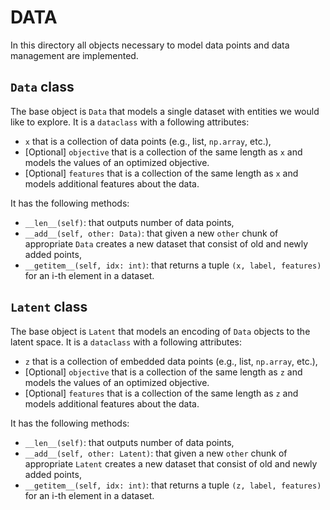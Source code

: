 # DATA

In this directory all objects necessary to model data points and data management are implemented.

## `Data` class
The base object is `Data` that models a single dataset with entities we would like to explore.
It is a `dataclass` with a following attributes:
- `x` that is a collection of data points (e.g., list, `np.array`, etc.),
- [Optional] `objective` that is a collection of the same length as `x` and models the values of an optimized objective.
- [Optional] `features` that is a collection of the same length as `x` and models additional features about the data.

It has the following methods:
- `__len__(self)`: that outputs number of data points,
- `__add__(self, other: Data)`: that given a new `other` chunk of appropriate `Data` creates a new dataset that consist of old and newly added points,
- `__getitem__(self, idx: int)`: that returns a tuple `(x, label, features)` for an i-th element in a dataset.

## `Latent` class
The base object is `Latent` that models an encoding of `Data` objects to the latent space.
It is a `dataclass` with a following attributes:
- `z` that is a collection of embedded data points (e.g., list, `np.array`, etc.),
- [Optional] `objective` that is a collection of the same length as `z` and models the values of an optimized objective.
- [Optional] `features` that is a collection of the same length as `z` and models additional features about the data.

It has the following methods:
- `__len__(self)`: that outputs number of data points,
- `__add__(self, other: Latent)`: that given a new `other` chunk of appropriate `Latent` creates a new dataset that consist of old and newly added points,
- `__getitem__(self, idx: int)`: that returns a tuple `(z, label, features)` for an i-th element in a dataset.
